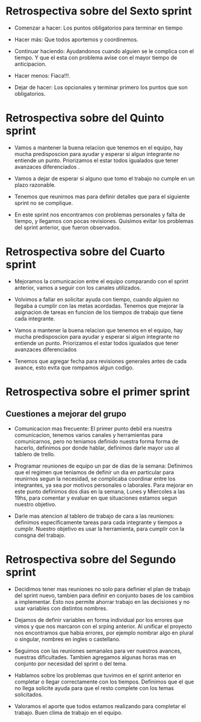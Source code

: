 # Retrospectiva sobre del Sexto sprint

* Comenzar a hacer: Los puntos obligatorios para terminar en tiempo

* Hacer más: Que todos aportemos y coordinemos.

* Continuar haciendo: Ayudandonos cuando alguien se le complica con el tiempo. Y que el esta con problema avise con el mayor tiempo de anticipacion.

* Hacer menos: Fiaca!!!. 

* Dejar de hacer: Los opcionales y terminar primero los puntos que son obligatorios. 



# Retrospectiva sobre del Quinto sprint

* Vamos a mantener la buena relacion que tenemos en el equipo, hay mucha predisposcion para ayudar y esperar si algun integrante no entiende un punto. Priorizamos el estar todos igualados que tener avanzaces diferenciados .

* Vamos a dejar de esperar si alguno que tomo el trabajo no cumple en un plazo razonable. 

* Tenemos que reunirnos mas para definir detalles que para el siguiente sprint no se complique. 

* En este sprint nos encontramos con problemas personales y falta de tiempo, y llegamos con pocas revisiones. Quisimos evitar los problemas del sprint anterior, que fueron observados.




# Retrospectiva sobre del Cuarto sprint

* Mejoramos la comunicacion entre el equipo comparando con el sprint anterior, vamos a seguir con los canales utilizados.

* Volvimos a fallar en solicitar ayuda con tiempo, cuando alguien no llegaba a cumplir con las metas acordadas. Tenemos que mejorar la asignacion de tareas en funcion de los tiempos de trabajo que tiene cada integrante. 

* Vamos a mantener la buena relacion que tenemos en el equipo, hay mucha predisposcion para ayudar y esperar si algun integrante no entiende un punto. Priorizamos el estar todos igualados que tener avanzaces diferenciados

* Tenemos que agregar fecha para revisiones generales antes de cada avance, esto evita que rompamos algun codigo. 



# Retrospectiva sobre el primer sprint

## Cuestiones a mejorar del grupo


* Comunicacion mas frecuente: El primer punto debil era nuestra comunicacion, tenemos varios canales y herramientas para comunicarnos, pero no teniamos definido nuestra forma forma de hacerlo, definimos por donde hablar, definimos darle mayor uso al tablero de trello. 


* Programar reuniones de equipo un par de dias de la semana: Definimos que el regimen que teniamos de definir un dia en particular para reunirnos segun la necesidad, se complicaba coordinar entre los integrantes, ya sea por motivos personales o laborales. Para mejorar en este punto definimos dos dias en la semana, Lunes y Miercoles a las 19hs, para comentar y evaluar en que situaciones estamos segun nuestro objetivo.


* Darle mas atencion al tablero de trabajo de cara a las reuniones: definimos especificamente tareas para cada integrante y tiempos a cumplir. Nuestro objetivo es usar la herramienta, para cumplir con la consgna del trabajo. 

# Retrospectiva sobre del Segundo sprint

* Decidimos tener mas reuniones no solo para definier el plan de trabajo del sprint nuevo, tambien para definir en conjunto bases de los cambios a implementar. Esto nos permite ahorrar trabajo en las decisiones y no usar variables con distintos nombres.

* Dejamos de definir variables en forma individual por los errores que vimos y que nos marcaron con el srping anterior. Al unificar el proyecto nos encontramos que habia errores, por ejemplo nombrar algo en plural o singular, nombres en ingles o castellano.

* Seguimos con las reuniones semanales para ver nuestros avances, nuestras dificultades.  Tambien agregamos algunas horas mas en conjunto por necesidad del sprint o del tema.

* Hablamos sobre los problemas que tuvimos en el sprint anterior en completar o llegar correctamente con los tiempos. Definimos que el que no llega solicite ayuda para que el resto complete con los temas solicitados.

* Valoramos el aporte que todos estamos realizando para completar el trabajo. Buen clima de trabajo en el equipo. 

